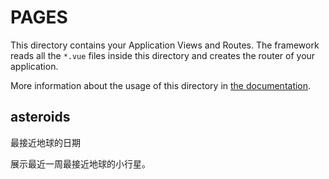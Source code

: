 # PAGES

This directory contains your Application Views and Routes.
The framework reads all the `*.vue` files inside this directory and creates the router of your application.

More information about the usage of this directory in [the documentation](https://nuxtjs.org/guide/routing).

## asteroids

最接近地球的日期

展示最近一周最接近地球的小行星。
